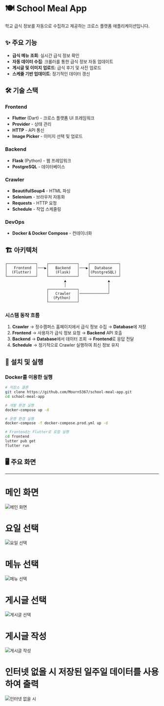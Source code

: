 # 🍽️ School Meal App

학교 급식 정보를 자동으로 수집하고 제공하는 크로스 플랫폼 애플리케이션입니다.

## ✨ 주요 기능

- **급식 메뉴 조회**: 실시간 급식 정보 확인
- **자동 데이터 수집**: 크롤러를 통한 급식 정보 자동 업데이트
- **게시글 및 이미지 업로드**: 급식 후기 및 사진 업로드
- **스케줄 기반 업데이트**: 정기적인 데이터 갱신

## 🛠️ 기술 스택

### Frontend
- **Flutter** (Dart) - 크로스 플랫폼 UI 프레임워크
- **Provider** - 상태 관리
- **HTTP** - API 통신
- **Image Picker** - 이미지 선택 및 업로드

### Backend
- **Flask** (Python) - 웹 프레임워크
- **PostgreSQL** - 데이터베이스

### Crawler
- **BeautifulSoup4** - HTML 파싱
- **Selenium** - 브라우저 자동화
- **Requests** - HTTP 요청
- **Schedule** - 작업 스케줄링

### DevOps
- **Docker & Docker Compose** - 컨테이너화

## 🏗️ 아키텍처

```
┌─────────────┐    ┌─────────────┐    ┌─────────────┐
│   Frontend  │───▶│   Backend   │───▶│  Database   │
│  (Flutter)  │    │   (Flask)   │    │(PostgreSQL) │
└─────────────┘    └─────────────┘    └─────────────┘
                           ▲                   ▲
                           │                   │
                   ┌─────────────┐             │
                   │   Crawler   │─────────────┘
                   │  (Python)   │
                   └─────────────┘
```

### 시스템 동작 흐름

1. **Crawler** → 정수캠퍼스 홈페이지에서 급식 정보 수집 → **Database**에 저장
2. **Frontend** → 사용자가 급식 정보 요청 → **Backend** API 호출
3. **Backend** → **Database**에서 데이터 조회 → **Frontend**로 응답 전달
4. **Schedule** → 정기적으로 Crawler 실행하여 최신 정보 유지

## 🚀 설치 및 실행

### Docker를 이용한 실행

```bash
# 저장소 클론
git clone https://github.com/Mourn5367/school-meal-app.git
cd school-meal-app

# 개발 환경 실행
docker-compose up -d

# 운영 환경 실행
docker-compose -f docker-compose.prod.yml up -d

# Frontend는 Flutter로 로컬 실행                                                                   
cd frontend                                                                                         
lutter pub get                                                                                       
flutter run   
```

## 🖥️ 주요 화면
---
# 메인 화면
![메인 화면](https://velog.velcdn.com/images/mourn5367/post/d73fb89c-fc99-4f03-b914-4a65b4caf12e/image.png)

# 요일 선택
![요일 선택](https://velog.velcdn.com/images/mourn5367/post/306f8c8a-39cb-450c-9c6b-10eb4759a95f/image.png)

# 메뉴 선택
![메뉴 선택](https://velog.velcdn.com/images/mourn5367/post/c2b3c380-022c-4abe-9b9e-0cb312bc9a66/image.png)

# 게시글 선택
![게시글 선택](https://velog.velcdn.com/images/mourn5367/post/b16ba940-d58c-445c-9459-4bb5fcda6f8e/image.png)

# 게시글 작성
![게시글 작성](https://velog.velcdn.com/images/mourn5367/post/8d74525f-6c19-45d3-a959-cb645e924964/image.png)

# 인터넷 없을 시 저장된 일주일 데이터를 사용하여 출력
![인터넷 없을 시](https://velog.velcdn.com/images/mourn5367/post/ae31311c-ad25-40d5-9f4d-b1ec04d32d0d/image.png)
